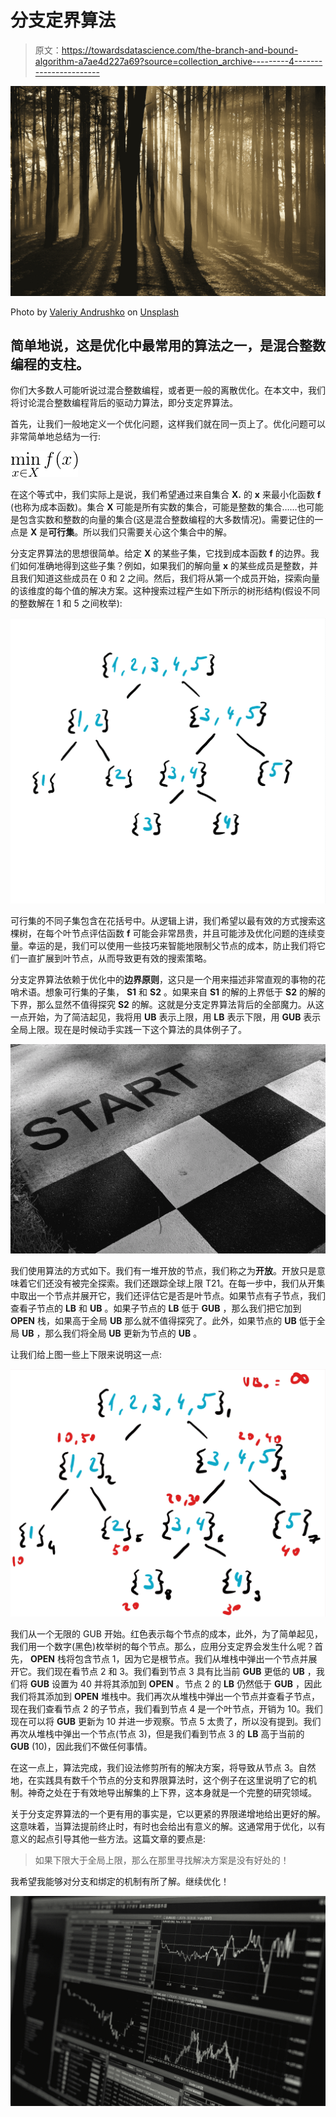 # 分支定界算法

> 原文：<https://towardsdatascience.com/the-branch-and-bound-algorithm-a7ae4d227a69?source=collection_archive---------4----------------------->

![](img/890231bbe10d34d37855c922f6aca26e.png)

Photo by [Valeriy Andrushko](https://unsplash.com/@voodushevlyonniy?utm_source=medium&utm_medium=referral) on [Unsplash](https://unsplash.com?utm_source=medium&utm_medium=referral)

## 简单地说，这是优化中最常用的算法之一，是混合整数编程的支柱。

你们大多数人可能听说过混合整数编程，或者更一般的离散优化。在本文中，我们将讨论混合整数编程背后的驱动力算法，即分支定界算法。

首先，让我们一般地定义一个优化问题，这样我们就在同一页上了。优化问题可以非常简单地总结为一行:

![](img/b5a2f82e9a56d66aed7622f19075c710.png)

在这个等式中，我们实际上是说，我们希望通过来自集合 **X.** 的 **x** 来最小化函数 **f** (也称为成本函数)。集合 **X** 可能是所有实数的集合，可能是整数的集合……也可能是包含实数和整数的向量的集合(这是混合整数编程的大多数情况)。需要记住的一点是 **X** 是**可行集**。所以我们只需要关心这个集合中的解。

分支定界算法的思想很简单。给定 **X** 的某些子集，它找到成本函数 **f** 的边界。我们如何准确地得到这些子集？例如，如果我们的解向量 **x** 的某些成员是整数，并且我们知道这些成员在 0 和 2 之间。然后，我们将从第一个成员开始，探索向量的该维度的每个值的解决方案。这种搜索过程产生如下所示的树形结构(假设不同的整数解在 1 和 5 之间枚举):

![](img/0ae210336019179a9a403b9970b59d3c.png)

可行集的不同子集包含在花括号中。从逻辑上讲，我们希望以最有效的方式搜索这棵树，在每个叶节点评估函数 **f** 可能会非常昂贵，并且可能涉及优化问题的连续变量。幸运的是，我们可以使用一些技巧来智能地限制父节点的成本，防止我们将它们一直扩展到叶节点，从而导致更有效的搜索策略。

分支定界算法依赖于优化中的**边界原则**，这只是一个用来描述非常直观的事物的花哨术语。想象可行集的子集， **S1** 和 **S2** 。如果来自 **S1** 的解的上界低于 **S2** 的解的下界，那么显然不值得探究 **S2** 的解。这就是分支定界算法背后的全部魔力。从这一点开始，为了简洁起见，我将用 **UB** 表示上限，用 **LB** 表示下限，用 **GUB** 表示全局上限。现在是时候动手实践一下这个算法的具体例子了。

![](img/93375b72c574f897907d66d529835edb.png)

我们使用算法的方式如下。我们有一堆开放的节点，我们称之为**开放**。开放只是意味着它们还没有被完全探索。我们还跟踪全球上限 T21。在每一步中，我们从开集中取出一个节点并展开它，我们还评估它是否是叶节点。如果节点有子节点，我们查看子节点的 **LB** 和 **UB** 。如果子节点的 **LB** 低于 **GUB** ，那么我们把它加到 **OPEN** 栈，如果高于全局 **UB** 那么就不值得探究了。此外，如果节点的 **UB** 低于全局 **UB** ，那么我们将全局 **UB** 更新为节点的 **UB** 。

让我们给上图一些上下限来说明这一点:

![](img/ec5370a5d7db09833a935c2f96d7e682.png)

我们从一个无限的 GUB 开始。红色表示每个节点的成本，此外，为了简单起见，我们用一个数字(黑色)枚举树的每个节点。那么，应用分支定界会发生什么呢？首先， **OPEN** 栈将包含节点 1，因为它是根节点。我们从堆栈中弹出一个节点并展开它。我们现在看节点 2 和 3。我们看到节点 3 具有比当前 **GUB** 更低的 **UB** ，我们将 **GUB** 设置为 40 并将其添加到 **OPEN** 。节点 2 的 **LB** 仍然低于 **GUB** ，因此我们将其添加到 **OPEN** 堆栈中。我们再次从堆栈中弹出一个节点并查看子节点，现在我们查看节点 2 的子节点，我们看到节点 4 是一个叶节点，开销为 10。我们现在可以将 **GUB** 更新为 10 并进一步观察。节点 5 太贵了，所以没有提到。我们再次从堆栈中弹出一个节点(节点 3)，但是我们看到节点 3 的 **LB** 高于当前的 **GUB** (10)，因此我们不做任何事情。

在这一点上，算法完成，我们设法修剪所有的解决方案，将导致从节点 3。自然地，在实践具有数千个节点的分支和界限算法时，这个例子在这里说明了它的机制。神奇之处在于有效地导出解集的上下界，这本身就是一个完整的研究领域。

关于分支定界算法的一个更有用的事实是，它以更紧的界限递增地给出更好的解。这意味着，当算法提前终止时，有时也会给出有意义的解。这通常用于优化，以有意义的起点引导其他一些方法。这篇文章的要点是:

> 如果下限大于全局上限，那么在那里寻找解决方案是没有好处的！

我希望我能够对分支和绑定的机制有所了解。继续优化！

![](img/4ff9e1ed614a19c9053c113f7131d03d.png)